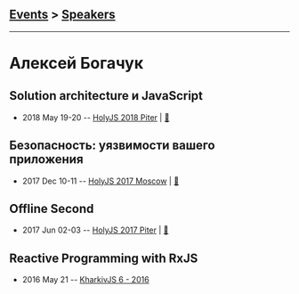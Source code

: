 ## [Events](../README.md) > [Speakers](../speakers.md)
---

# Алексей Богачук

## Solution architecture и JavaScript
- 2018 May 19-20 -- [HolyJS 2018 Piter](https://youtu.be/UVRi9LoFyfI)  | [:notebook:](https://downloads.ctfassets.net/nn534z2fqr9f/39cPKuUZ5CCkGwIgsoiAQS/380323d6acca8609260860fc1574ca8a/Aliaksei_Bahachuk_-_JavaScript_and_Solution_Architecture.pdf)  
## Безопасность: уязвимости вашего приложения
- 2017 Dec 10-11 -- [HolyJS 2017 Moscow](https://www.youtube.com/watch?v=2gthjl2Lks4)  | [:notebook:](https://downloads.ctfassets.net/nn534z2fqr9f/28uqyOE0Wo4wooiICwS0Go/4c2d2af039ab5b564fe5feb746f336e2/Aliaksei_Bahachuk_-_Vulnerabilities.pdf)  
## Offline Second
- 2017 Jun 02-03 -- [HolyJS 2017 Piter](https://www.youtube.com/watch?v=BwHb5o2dvFc)  | [:notebook:](https://assets.contentful.com/nn534z2fqr9f/1KtAAeRNsY0oogOg2eWU2U/6a87521753ff4367ae96520fe7504de5/Aliaksei_Bahachuk_Offline_Second.pdf)  
## Reactive Programming with RxJS
- 2016 May 21 -- [KharkivJS 6 - 2016](https://www.youtube.com/watch?v=r1BD4TEL6Yc)    

